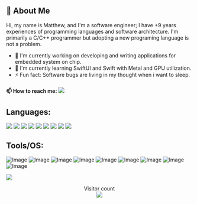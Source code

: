 ## 🚀 About Me
Hi, my name is Matthew, and I'm a software engineer; I have +9 years experiences of programming languages and software architecture. I'm primarily a C/C++ programmer but adopting a new programing language is not a problem. 

- 🔭 I'm currently working on developing and writing applications for embedded system on chip.
- 🌱 I'm currently learning SwiftUI and Swift with Metal and GPU utilization.
- ⚡ Fun fact: Software bugs are living in my thought when i want to sleep.


#### :mailbox: How to reach me:  [<img src="https://img.shields.io/badge/-matt@integratedsw.tech-c14438?style=flat-square&logo=Email&logoColor=white&link=mailto:matt@integratedsw.tech"/>](mailto:matt@integratedsw.tech)

## Languages:
<p align="left" dir="auto">
    <img src="https://img.shields.io/badge/C++-3178C6?style=for-the-badge&logo=c&logoColor=white"/>
    <img src="https://img.shields.io/badge/Swift-3178C6?style=for-the-badge&logo=swift&logoColor=white"/>
    <img src="https://img.shields.io/badge/Objective_C-3178C6?style=for-the-badge&logo=objectivecc&logoColor=white"/>
    <img src="https://img.shields.io/badge/C-3178C6?style=for-the-badge&logo=c&logoColor=white"/>
    <img src="https://img.shields.io/badge/Python-3178C6?style=for-the-badge&logo=python&logoColor=white"/>
    <img src="https://img.shields.io/badge/yml-3178C6?style=for-the-badge&logo=yml&logoColor=white"/>
    <img src="https://img.shields.io/badge/Excel_VBA-3178C6?style=for-the-badge&logo=vba&logoColor=white"/>
    <img src="https://img.shields.io/badge/Node.js-3178C6?style=for-the-badge&logo=node.js&logoColor=white"/>
    <img src="https://img.shields.io/badge/Shell Scripting-3178C6?style=for-the-badge&logo=terminal&logoColor=white"/>
</p>

## Tools/OS:
![Image](https://img.shields.io/badge/PyCharm-3178C6.svg?&style=for-the-badge&logo=PyCharm&logoColor=white)
![Image](https://img.shields.io/badge/VSCode-3178C6?style=for-the-badge&logo=visual%20studio%20code&logoColor=white)
![Image](https://img.shields.io/badge/QtCreator-3178C6?style=for-the-badge&logo=qt%20studio%20code&logoColor=white)
![Image](https://img.shields.io/badge/Xcode-3178C6?style=for-the-badge&logo=xcode%20studio%20code&logoColor=white)
![Image](https://img.shields.io/badge/Windows-3178C6?style=for-the-badge&logo=windows&logoColor=white)
![Image](https://img.shields.io/badge/Linux-3178C6?style=for-the-badge&logo=linux&logoColor=white)
![Image](https://img.shields.io/badge/Ubuntu-3178C6?style=for-the-badge&logo=ubuntu&logoColor=white)
![Image](https://img.shields.io/badge/MacOS-3178C6?style=for-the-badge&logo=macos&logoColor=white)
![Image](https://img.shields.io/badge/Petalinux-3178C6?style=for-the-badge&logo=petalinux&logoColor=white)

![](https://media0.giphy.com/media/qgQUggAC3Pfv687qPC/giphy.gif?cid=ecf05e47udhct66dvf3bhiwupugd6wetbt7yz0zvvu1tvrnv&rid=giphy.gif&ct=g)





<p align="center"> 
  Visitor count<br>
  <img src="https://profile-counter.glitch.me/mathieeo/count.svg" />
</p>
